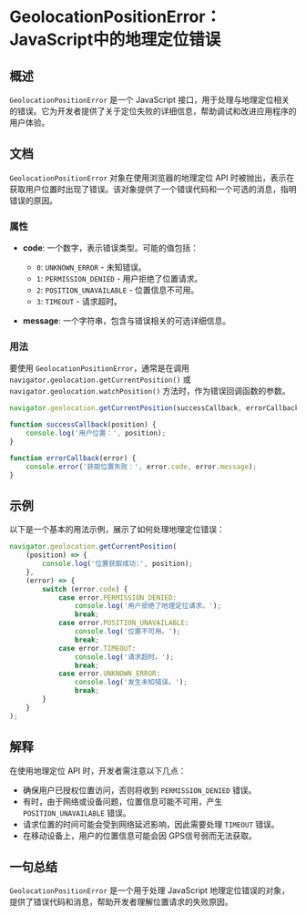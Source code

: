 <!--
Meta Description: # GeolocationPositionError：JavaScript中的地理定位错误 ## 概述 `GeolocationPositionError` 是一个 JavaScript 接口，用于处理与地理定位相关的错误。它为开发者提供了关于定位失败的详细信息，帮助调试和改进应用程序的用户体验。 ...
Meta Keywords: error, console, log, geolocationpositionerror, javascript
-->

# GeolocationPositionError：JavaScript中的地理定位错误

## 概述
`GeolocationPositionError` 是一个 JavaScript 接口，用于处理与地理定位相关的错误。它为开发者提供了关于定位失败的详细信息，帮助调试和改进应用程序的用户体验。

## 文档
`GeolocationPositionError` 对象在使用浏览器的地理定位 API 时被抛出，表示在获取用户位置时出现了错误。该对象提供了一个错误代码和一个可选的消息，指明错误的原因。

### 属性
- **code**: 一个数字，表示错误类型。可能的值包括：
  - `0`: `UNKNOWN_ERROR` - 未知错误。
  - `1`: `PERMISSION_DENIED` - 用户拒绝了位置请求。
  - `2`: `POSITION_UNAVAILABLE` - 位置信息不可用。
  - `3`: `TIMEOUT` - 请求超时。

- **message**: 一个字符串，包含与错误相关的可选详细信息。

### 用法
要使用 `GeolocationPositionError`，通常是在调用 `navigator.geolocation.getCurrentPosition()` 或 `navigator.geolocation.watchPosition()` 方法时，作为错误回调函数的参数。

```javascript
navigator.geolocation.getCurrentPosition(successCallback, errorCallback);

function successCallback(position) {
    console.log('用户位置：', position);
}

function errorCallback(error) {
    console.error('获取位置失败：', error.code, error.message);
}
```

## 示例
以下是一个基本的用法示例，展示了如何处理地理定位错误：

```javascript
navigator.geolocation.getCurrentPosition(
    (position) => {
        console.log('位置获取成功:', position);
    },
    (error) => {
        switch (error.code) {
            case error.PERMISSION_DENIED:
                console.log('用户拒绝了地理定位请求。');
                break;
            case error.POSITION_UNAVAILABLE:
                console.log('位置不可用。');
                break;
            case error.TIMEOUT:
                console.log('请求超时。');
                break;
            case error.UNKNOWN_ERROR:
                console.log('发生未知错误。');
                break;
        }
    }
);
```

## 解释
在使用地理定位 API 时，开发者需注意以下几点：
- 确保用户已授权位置访问，否则将收到 `PERMISSION_DENIED` 错误。
- 有时，由于网络或设备问题，位置信息可能不可用，产生 `POSITION_UNAVAILABLE` 错误。
- 请求位置的时间可能会受到网络延迟影响，因此需要处理 `TIMEOUT` 错误。
- 在移动设备上，用户的位置信息可能会因 GPS信号弱而无法获取。

## 一句总结
`GeolocationPositionError` 是一个用于处理 JavaScript 地理定位错误的对象，提供了错误代码和消息，帮助开发者理解位置请求的失败原因。